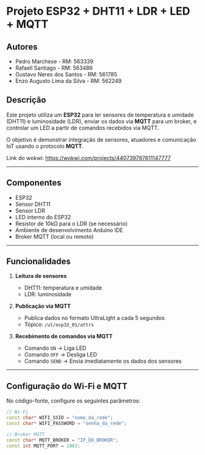 # Projeto ESP32 + DHT11 + LDR + LED + MQTT

## Autores
- Pedro Marchese - RM: 563339  
- Rafaell Santiago - RM: 563486  
- Gustavo Neres dos Santos - RM: 561785  
- Enzo Augusto Lima da Silva - RM: 562249  

## Descrição
Este projeto utiliza um **ESP32** para ler sensores de temperatura e umidade (DHT11) e luminosidade (LDR), enviar os dados via **MQTT** para um broker, e controlar um LED a partir de comandos recebidos via MQTT.

O objetivo é demonstrar integração de sensores, atuadores e comunicação IoT usando o protocolo **MQTT**.

Link do wokwi: https://wokwi.com/projects/440739787811147777

---

## Componentes
- ESP32  
- Sensor DHT11  
- Sensor LDR  
- LED interno do ESP32  
- Resistor de 10kΩ para o LDR (se necessário)  
- Ambiente de desenvolvimento Arduino IDE  
- Broker MQTT (local ou remoto)  

---

## Funcionalidades
1. **Leitura de sensores**
   - DHT11: temperatura e umidade
   - LDR: luminosidade

2. **Publicação via MQTT**
   - Publica dados no formato UltraLight a cada 5 segundos  
   - Tópico: `/ul/esp32_01/attrs`

3. **Recebimento de comandos via MQTT**
   - Comando `ON` → Liga LED
   - Comando `OFF` → Desliga LED
   - Comando `SEND` → Envia imediatamente os dados dos sensores

---

## Configuração do Wi-Fi e MQTT
No código-fonte, configure os seguintes parâmetros:

```cpp
// Wi-Fi
const char* WIFI_SSID = "nome_da_rede";
const char* WIFI_PASSWORD = "senha_da_rede";

// Broker MQTT
const char* MQTT_BROKER = "IP_DO_BROKER";
const int MQTT_PORT = 1883;

